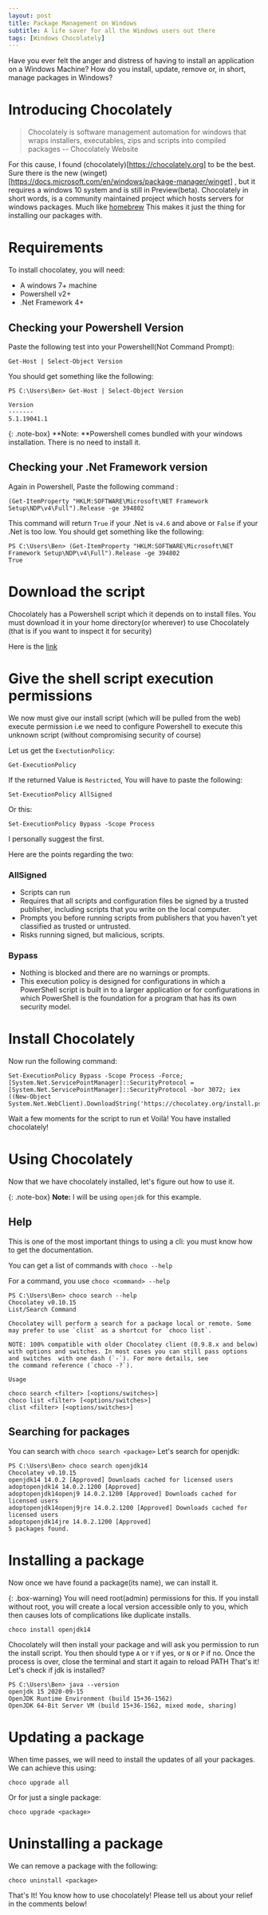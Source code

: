 ```yaml
---
layout: post
title: Package Management on Windows
subtitle: A life saver for all the Windows users out there
tags: [Windows Chocolately]
---
```


Have you ever felt the anger and distress of having to install
an application on a Windows Machine? How do you install, update,
remove or, in short, manage packages in Windows?

# Introducing Chocolately

> Chocolately is software management automation for windows that wraps installers, executables, zips and scripts into compiled packages -- Chocolately Website

For this cause, I found (chocolately)[https://chocolately.org]
to be the best. Sure there is the new
(winget)[https://docs.microsoft.com/en/windows/package-manager/winget]
, but it requires a windows 10 system and is still in
Preview(beta). Chocolately in short words, is a community maintained
project which hosts servers for windows packages. Much like [homebrew](https://brew.sh)
This makes it just the thing for installing our packages with.

# Requirements

To install chocolatey, you will need:

- A windows 7+ machine
- Powershell v2+
- .Net Framework 4+

## Checking your Powershell Version

Paste the following test into your Powershell(Not Command Prompt):

```
Get-Host | Select-Object Version
```

You should get something like the following:

```
PS C:\Users\Ben> Get-Host | Select-Object Version

Version
-------
5.1.19041.1
```

{: .note-box}
**Note: **Powershell comes bundled with your windows installation. There is no need to install it.

## Checking your .Net Framework version

Again in Powershell, Paste the following command :

```
(Get-ItemProperty "HKLM:SOFTWARE\Microsoft\NET Framework Setup\NDP\v4\Full").Release -ge 394802
```

This command will return `True` if your .Net is `v4.6` and above or `False` if your .Net is too low.
You should get something like the following:

```
PS C:\Users\Ben> (Get-ItemProperty "HKLM:SOFTWARE\Microsoft\NET Framework Setup\NDP\v4\Full").Release -ge 394802
True
```

# Download the script

Chocolately has a Powershell script which it depends on to install files.
You must download it in your home directory(or wherever) to use Chocolately (that is if you want to inspect it for security)

Here is the [link](https://chocolatey.org/install.ps1])

# Give the shell script execution permissions

We now must give our install script (which will be pulled from the web) execute permission i.e we need
to configure Powershell to execute this unknown script (without compromising security of course)

Let us get the `ExectutionPolicy`:

```
Get-ExecutionPolicy
```

If the returned Value is `Restricted`, You will have to paste the following:

```
Set-ExecutionPolicy AllSigned
```

Or this:

```
Set-ExecutionPolicy Bypass -Scope Process
```

I personally suggest the first.

Here are the points regarding the two:

### AllSigned

- Scripts can run
- Requires that all scripts and configuration files be signed by a trusted publisher, including scripts that you write on the local computer.
- Prompts you before running scripts from publishers that you haven't yet classified as trusted or untrusted.
- Risks running signed, but malicious, scripts.

### Bypass

- Nothing is blocked and there are no warnings or prompts.
- This execution policy is designed for configurations in which a PowerShell script is built in to a larger application or for configurations in which PowerShell is the foundation for a program that has its own security model.

# Install Chocolately

Now run the following command:

```
Set-ExecutionPolicy Bypass -Scope Process -Force; [System.Net.ServicePointManager]::SecurityProtocol = [System.Net.ServicePointManager]::SecurityProtocol -bor 3072; iex ((New-Object System.Net.WebClient).DownloadString('https://chocolatey.org/install.ps1'))
```

Wait a few moments for the script to run et Voilà! You have installed chocolately!

# Using Chocolately

Now that we have chocolately installed, let's figure out how to use it.

{: .note-box}
**Note:** I will be using `openjdk` for this example.

## Help

This is one of the most important things to using a cli: you must know how to get the documentation.

You can get a list of commands with `choco --help`

For a command, you use `choco <command> --help`
```
PS C:\Users\Ben> choco search --help
Chocolatey v0.10.15
List/Search Command

Chocolatey will perform a search for a package local or remote. Some
may prefer to use `clist` as a shortcut for `choco list`.

NOTE: 100% compatible with older Chocolatey client (0.9.8.x and below)
with options and switches. In most cases you can still pass options
and switches  with one dash (`-`). For more details, see
the command reference (`choco -?`).

Usage

choco search <filter> [<options/switches>]
choco list <filter> [<options/switches>]
clist <filter> [<options/switches>]
```

## Searching for packages

You can search with `choco search <package>`
Let's search for openjdk:

```
PS C:\Users\Ben> choco search openjdk14
Chocolatey v0.10.15
openjdk14 14.0.2 [Approved] Downloads cached for licensed users
adoptopenjdk14 14.0.2.1200 [Approved]
adoptopenjdk14openj9 14.0.2.1200 [Approved] Downloads cached for licensed users
adoptopenjdk14openj9jre 14.0.2.1200 [Approved] Downloads cached for licensed users
adoptopenjdk14jre 14.0.2.1200 [Approved]
5 packages found.
```

# Installing a package

Now once we have found a package(its name), we can install it.

{: .box-warning}
You will need root(admin) permissions for this. If you install without root, you will create a local version
accessible only to you, which then causes lots of complications like duplicate installs.

```
choco install openjdk14
```

Chocolately will then install your package and will ask you permission to run the install script.
You then should type `A` or `Y` if yes, or `N` or `P` if no. Once the process is over, close the terminal and start it again to reload PATH
That's it! Let's check if jdk is installed?

```
PS C:\Users\Ben> java --version
openjdk 15 2020-09-15
OpenJDK Runtime Environment (build 15+36-1562)
OpenJDK 64-Bit Server VM (build 15+36-1562, mixed mode, sharing)
```

# Updating a package 

When time passes, we will need to install the updates of all your packages. We can achieve this using:

```
choco upgrade all
```

Or for just a single package:

```
choco upgrade <package>
```

# Uninstalling a package

We can remove a package with the following:
```
choco uninstall <package>
```


That's It! You know how to use chocolately! Please tell us about your relief in the comments below!
